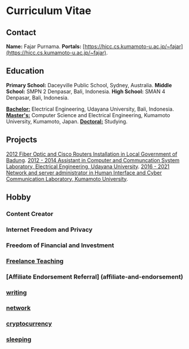 <meta name="airtime-platform-display" content="0fajarpurnama0.github.io">
<meta name="airtime-platform-id" content="25bb69f8-1c45-e759-a273-91549c6bfc39">
<script src="https://bittubeapp.com/tubepay/airtime.loader.js" data-verify="meta" data-autostart="true"></script>
<script type="text/javascript" src="https://ajax.googleapis.com/ajax/libs/jquery/3.3.1/jquery.min.js"></script>
<script data-ad-client="ca-pub-6655028915274835" async src="https://pagead2.googlesyndication.com/pagead/js/adsbygoogle.js"></script>


# Curriculum Vitae 


## Contact

**Name:** Fajar Purnama.
**Portals:** [https://hicc.cs.kumamoto-u.ac.jp/~fajar](https://hicc.cs.kumamoto-u.ac.jp/~fajar).

## Education

**Primary School:** Daceyville Public School, Sydney, Australia.
**Middle School:** SMPN 2 Denpasar, Bali, Indonesia.
**High School:** SMAN 4 Denpasar, Bali, Indonesia.

**[Bachelor:](bachelor)** Electrical Engineering, Udayana University, Bali, Indonesia.
**[Master's:](master)** Computer Science and Electrical Engineering, Kumamoto University, Kumamoto, Japan.
**[Doctoral:](doctoral)** Studying.

## Projects

[2012 Fiber Optic and Cisco Routers Installation in Local Government of Badung](KP).
[2012 - 2014 Assistant in Computer and Communcation System Laboratory, Electrical Engineering, Udayana University]().
[2016 - 2021 Network and server administrator in Human Interface and Cyber Communication Laboratory, Kumamoto University]().

## Hobby

### Content Creator

### Internet Freedom and Privacy

### Freedom of Financial and Investment

### [Freelance Teaching](service)

### [Affiliate Endorsement Referral] (affiliate-and-endorsement)

### [writing](story)

### [network](network)

### [cryptocurrency](cryptocurrency)

### [sleeping](dreamjournal)
